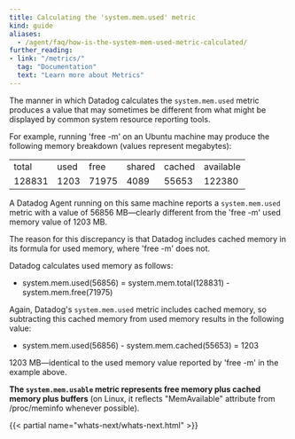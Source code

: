 ```yaml
---
title: Calculating the 'system.mem.used' metric
kind: guide
aliases:
  - /agent/faq/how-is-the-system-mem-used-metric-calculated/
further_reading:
- link: "/metrics/"
  tag: "Documentation"
  text: "Learn more about Metrics"
---
```


The manner in which Datadog calculates the `system.mem.used` metric produces a value that may sometimes be different from what might be displayed by common system resource reporting tools.

For example, running 'free -m' on an Ubuntu machine may produce the following memory breakdown (values represent megabytes):

|        |      |       |        |        |           |
| :---   | :--- | :---  | :---   | :---   | :---      |
| total  | used | free  | shared | cached | available |
| 128831 | 1203 | 71975 | 4089   | 55653  | 122380    |

A Datadog Agent running on this same machine reports a `system.mem.used` metric with a value of 56856 MB—clearly different from the 'free -m' used memory value of 1203 MB.

The reason for this discrepancy is that Datadog includes cached memory in its formula for used memory, where 'free -m' does not.

Datadog calculates used memory as follows:

* system.mem.used(56856) = system.mem.total(128831) - system.mem.free(71975)

Again, Datadog's `system.mem.used` metric includes cached memory, so subtracting this cached memory from used memory results in the following value:

* system.mem.used(56856) - system.mem.cached(55653) = 1203

1203 MB—identical to the used memory value reported by 'free -m' in the example above.

**The `system.mem.usable` metric represents free memory plus cached memory plus buffers** (on Linux, it reflects "MemAvailable" attribute from /proc/meminfo whenever possible).

{{< partial name="whats-next/whats-next.html" >}}

